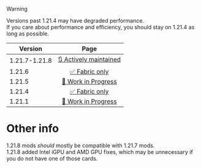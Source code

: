 > [!WARNING]
> Versions past 1.21.4 may have degraded performance.  
> If you care about performance and efficiency, you should stay on 1.21.4 as long as possible.

| Version | Page |
| --- | :---: |
| 1.21.7-1.21.8 | [🔃 Actively maintained](7/index.md) |
| 1.21.6 | [✅ Fabric only](6/index.md) |
| 1.21.5 | [🚧 Work in Progress](5/index.md) |
| 1.21.4 | [✅ Fabric only](4/index.md) |
| 1.21.1 | [🚧 Work in Progress](1/index.md) |

# Other info
1.21.8 mods *should* mostly be compatible with 1.21.7 mods.   
1.21.8 added Intel iGPU and AMD GPU fixes, which may be unnecessary if you do not have one of those cards.  

<!-- TODO on 1.21.1, add new finds -->